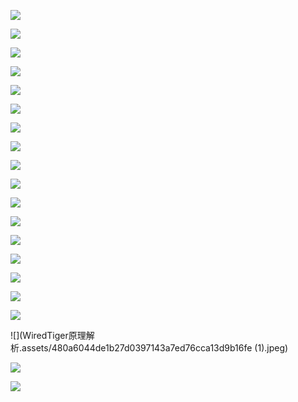 ![](WiredTiger原理解析.assets/374c809df0211bc575db278ba98383f73c4b022b.jpeg)

![](WiredTiger原理解析.assets/cd2f5ebba127ac973aff4d4c8ca0cc8fc8ad0015.jpeg)

![](WiredTiger原理解析.assets/05b15fea51b060ef5688b647a76c5ec926df858c.jpeg)

![](WiredTiger原理解析.assets/0d61f741f00024015fe69488ac4f6905050bdc53.jpeg)

![](WiredTiger原理解析.assets/16f9e6c60747efadaf075589e559f17104b57dca.jpeg)

![](WiredTiger原理解析.assets/9900f08cae467bd45386c970bada543cbe56fdd9.jpeg)

![](WiredTiger原理解析.assets/792022cf28063b6bb7e7d16ceea79a43be469437.jpeg)

![](../../../../../Users/26630/Pictures/tmp/cff05d34611ba07c39783b1d6649064a65bb08d4.jpeg)

![](WiredTiger原理解析.assets/818794aa733e8474b09d07d30ef62270f7963686.jpeg)

![](WiredTiger原理解析.assets/2b6d4f672f1c197bae39afee616ac0a0dc643707.jpeg)

![](WiredTiger原理解析.assets/5be1b60699ed4af98bd6e116542ec5ad691219f2.jpeg)

![](WiredTiger原理解析.assets/e3eda78b351e1f67586a818565b8a4bb92114ecf.jpeg)

![](WiredTiger原理解析.assets/480a6044de1b27d0397143a7ed76cca13d9b16fe.jpeg)

![](WiredTiger原理解析.assets/d787aeb4d2986c7286d3e651ff0a85d59d705d5d.jpeg)

![](WiredTiger原理解析.assets/aa9029654edcd2549c593244bbceeb8aeecf7aa4.jpeg)

![](WiredTiger原理解析.assets/3b4a2e2c3464717affd7b486f74acabf7b2d0975.jpeg)

![](WiredTiger原理解析.assets/295ab3f5a33043b8fb7013478e3b2a5577bbc93b.jpeg)

![](WiredTiger原理解析.assets/480a6044de1b27d0397143a7ed76cca13d9b16fe (1).jpeg)

![](WiredTiger原理解析.assets/253ec6017d4676d635a0625bfc6e682477fa4ebe.jpeg)

![](WiredTiger原理解析.assets/5b13c1e7694740bf99f21a86660eb9d88ef70aab.jpeg)